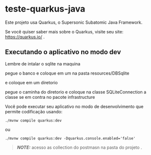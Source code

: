 # teste-quarkus-java

Este projeto usa Quarkus, o Supersonic Subatomic Java Framework.

Se você quiser saber mais sobre o Quarkus, visite seu site:  https://quarkus.io/ .

## Executando o aplicativo no modo dev

Lembre de intalar o sqlite na maquina

pegue o banco e coloque em um na pasta resources/DBSqlite

e coloque em um diretorio

pegue o caminha do diretorio e coloque na classe SQLiteConnection a classe se em contra no pacote infrastructure

Você pode executar seu aplicativo no modo de desenvolvimento que permite codificação usando:
```shell script
./mvnw compile quarkus:dev
```
ou
``` shell script
./mvnw compile quarkus:dev -Dquarkus.console.enabled='false'

```


> **_NOTE:_**  acesso as collection do postmasn na pasta do projeto .

